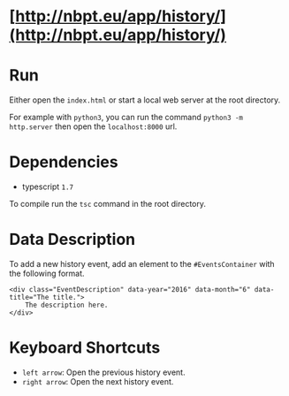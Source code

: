 [http://nbpt.eu/app/history/](http://nbpt.eu/app/history/)
==========================================================

Run
===

Either open the `index.html` or start a local web server at the root directory.

For example with `python3`, you can run the command `python3 -m http.server` then open the `localhost:8000` url.


Dependencies
============

- typescript `1.7`

To compile run the `tsc` command in the root directory.


Data Description
================

To add a new history event, add an element to the `#EventsContainer` with the following format.

    <div class="EventDescription" data-year="2016" data-month="6" data-title="The title.">
        The description here.
    </div>


Keyboard Shortcuts
==================

- `left arrow`: Open the previous history event.
- `right arrow`: Open the next history event.
